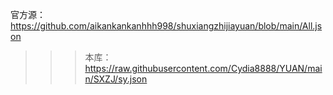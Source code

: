 官方源：https://github.com/aikankankanhhh998/shuxiangzhijiayuan/blob/main/All.json
>>>本库：https://raw.githubusercontent.com/Cydia8888/YUAN/main/SXZJ/sy.json
